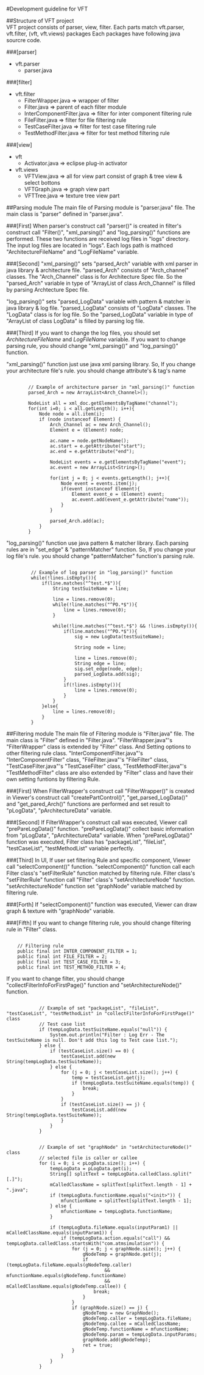 #Development guideline for VFT

##Structure of VFT project  
VFT project consists of parser, view, filter.
Each parts match vft.parser, vft.filter, (vft, vft.views) packages
Each packages have following java sourcre code.

###[parser]
+ vft.parser
    + parser.java

###[filter]
+ vft.filter
    + FilterWrapper.java => wrapper of filter
    + Filter.java => parent of each filter module
    + InterComponentFilter.java => filter for inter component filtering rule
    + FileFilter.java => filter for file filtering rule
    + TestCaseFilter.java => filter for test case filtering rule
    + TestMethodFilter.java => filter for test method filtering rule

###[view]
+ vft
    + Activator.java => eclipse plug-in activator
+ vft.views
    + VFTView.java => all for view part consist of graph & tree view & select bottons
    + VFTGraph.java => graph view part
    + VFTTree.java => texture tree view part

##Parsing module
The main file of Parsing module is "parser.java" file.
The main class is "parser" defined in "parser.java".

###[First]
When parser's construct call "parser()" is created in filter's construct call "Filter()", "xml_parsing()" and "log_parsing()" functions are performed.
These two functions are received log files in "logs" directory.
The input log files are located in "logs".
Each logs path is mathced "ArchitectureFileName" and "LogFileName" variable.

###[Second]
"xml_parsing()" sets "parsed_Arch" variable with xml parser in java library & architecture file.
"parsed_Arch" consists of "Arch_channel" classes.
The "Arch_Channel" class is for Architecture Spec file.
So the "parsed_Arch" variable in type of "ArrayList of class Arch_Channel" is filled by parsing Archtecture Spec file.  

"log_parsing()" sets "parsed_LogData" variable with pattern & matcher in java library & log file.
"parsed_LogData" consists of "LogData" classes.
The "LogData" class is for log file.
So the "parsed_LogData" variable in type of "ArrayList of class LogData" is filled by parsing log file.

###[Third]
If you want to change the log files, you should set *ArchitectureFileName* and *LogFileName* variable.
If you want to change parsing rule, you should change "xml_parsing()" and "log_parsing()" function.

"xml_parsing()" function just use java xml parsing library.
So, If you change your architecture file's rule. you should change attribute's & tag's name
```
		
		// Example of architecture parser in "xml_parsing()" function
		parsed_Arch = new ArrayList<Arch_Channel>();
		
		NodeList all = xml_doc.getElementsByTagName("channel");
		for(int i=0; i < all.getLength(); i++){
			Node node = all.item(i);
			if (node instanceof Element) {
				Arch_Channel ac = new Arch_Channel();
				Element e = (Element) node;
				
				ac.name = node.getNodeName();
				ac.start = e.getAttribute("start");
				ac.end = e.getAttribute("end");
				
				NodeList events = e.getElementsByTagName("event");
				ac.event = new ArrayList<String>();
				
				for(int j = 0; j < events.getLength(); j++){
					Node event = events.item(j);
					if(event instanceof Element){
						Element event_e = (Element) event;
						ac.event.add(event_e.getAttribute("name"));
					}
				}

				parsed_Arch.add(ac);
			}
		}
```
"log_parsing()" function use java pattern & matcher library.
Each parsing rules are in "set_edge" & "patternMatcher" function.
So, If you change your log file's rule. you should change "patternMatcher" function's parsing rule.
```
		
		 // Example of log parser in "log_parsing()" function
		 while(!lines.isEmpty()){ 
			 if(line.matches("^test.*$")){ 
				 String testSuiteName = line;				  
				  
				 line = lines.remove(0); 
				 while(!line.matches("^PO.*$")){ 
					 line = lines.remove(0); 
				 } 
				  
				 while(!line.matches("^test.*$") && !lines.isEmpty()){ 
					 if(line.matches("^PO.*$")){ 
						 sig = new LogData(testSuiteName); 
						  
						 String node = line;					  
						  
						 line = lines.remove(0); 
						 String edge = line; 
						 sig.set_edge(node, edge); 
						 parsed_LogData.add(sig); 
					 } 
					 if(!lines.isEmpty()){ 
						 line = lines.remove(0); 
					 } 
				 }				 
			 }else{ 
				 line = lines.remove(0); 
			 } 
		 } 
```

##Filtering module
The main file of Filtering module is "Filter.java" file.
The main class is "Filter" defined in "Filter.java".
"FilterWrapper.java"'s "FilterWrapper" class is extended by "Filter" class.
And Setting options to other filtering rule class.
"InterComponentFilter.java"'s "InterComponentFilter" class,
"FileFilter.java"'s "FileFilter" class,
"TestCaseFilter.java"'s "TestCaseFilter" class,
"TestMethodFilter.java"'s "TestMethodFilter" class
are also extended by "Filter" class and have their own setting funtions by filtering Rule.

###[First]
When FilterWrapper's construct call "FilterWrapper()" is created in Viewer's construct call "createPartControl()", "get_parsed_LogData()" and "get_pared_Arch()" functions are performed and set result to "pLogData", "pArchitectureData" variable.

###[Second]
If FilterWrapper's construct call was executed, Viewer call "prePareLogData()" function.
"prePareLogData()" collect basic information from "pLogData", "pArchitectureData" variable.
When "prePareLogData()" function was executed, Filter class has "packageList", "fileList", "testCaseList", "testMethodList" variable perfectly.

###[Third]
In UI, If user set filtering Rule and specific component, Viewer call "selectComponent()" function.
"selectComponent()" function call each Filter class's "setFilterRule" function matched by filtering rule.
Filter class's "setFilterRule" function call "Filter" class's "setArchitectureNode" function.
"setArchitectureNode" function set "graphNode" variable matched by filtering rule.

###[Forth]
If "selectComponent()" function was executed, Viewer can draw graph & texture with "graphNode" variable.

###[Fifth]
If you want to change filtering rule, you should change filtering rule in "Filter" class.
```
	
	// Filtering rule
	public final int INTER_COMPONENT_FILTER = 1;
	public final int FILE_FILTER = 2;
	public final int TEST_CASE_FILTER = 3;
	public final int TEST_METHOD_FILTER = 4;
```
If you want to change filter, you should change "collectFilterInfoForFirstPage()" function and "setArchitectureNode()" function.
```
	
			// Example of set "packageList", "fileList", "testCaseList", "testMethodList" in "collectFilterInfoForFirstPage()" class
			// Test case list
			if (tempLogData.testSuiteName.equals("null")) {
				System.out.println("Filter : Log Err - The testSuiteName is null. Don't add this log to Test case list.");
			} else {
				if (testCaseList.size() == 0) {
					testCaseList.add(new String(tempLogData.testSuiteName));
				} else {
					for (j = 0; j < testCaseList.size(); j++) {
						temp = testCaseList.get(j);
						if (tempLogData.testSuiteName.equals(temp)) {
							break;
						}
					}
					if (testCaseList.size() == j) {
						testCaseList.add(new String(tempLogData.testSuiteName));
					}
				}
			}

```
```
	
			// Example of set "graphNode" in "setArchitectureNode()" class
			// selected file is caller or callee
			for (i = 0; i < pLogData.size(); i++) {
				tempLogData = pLogData.get(i);
				String[] splitText = tempLogData.calledClass.split("[.]");
				mCalledClassName = splitText[splitText.length - 1] + ".java";
				if (tempLogData.functionName.equals("<init>")) {
					mfunctionName = splitText[splitText.length - 1];
				} else {
					mfunctionName = tempLogData.functionName;
				}

				if (tempLogData.fileName.equals(inputParam1) || mCalledClassName.equals(inputParam1)) {
					if (tempLogData.action.equals("call") && tempLogData.calledClass.startsWith("com.atmsimulation")) {
						for (j = 0; j < graphNode.size(); j++) {
							gNodeTemp = graphNode.get(j);
							if (tempLogData.fileName.equals(gNodeTemp.caller)
									&& mfunctionName.equals(gNodeTemp.functionName)
									&& mCalledClassName.equals(gNodeTemp.callee)) {
								break;
							}
						}
						if (graphNode.size() == j) {
							gNodeTemp = new GraphNode();
							gNodeTemp.caller = tempLogData.fileName;
							gNodeTemp.callee = mCalledClassName;
							gNodeTemp.functionName = mfunctionName;
							gNodeTemp.param = tempLogData.inputParams;
							graphNode.add(gNodeTemp);
							ret = true;
						}
					}
				}
			}

```